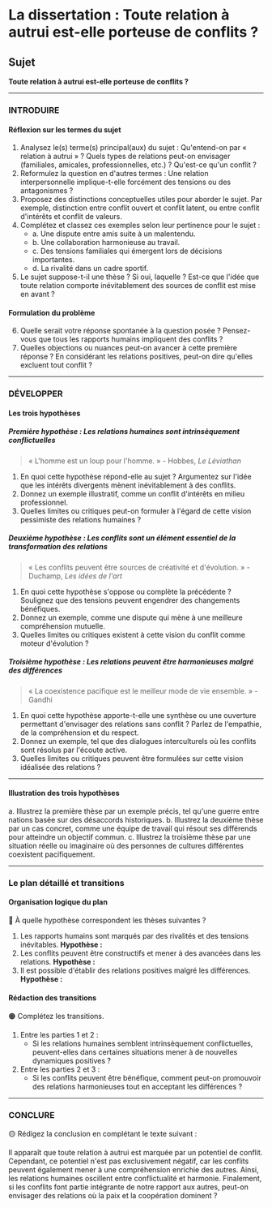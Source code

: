 # La dissertation : Toute relation à autrui est-elle porteuse de conflits ?

## Sujet
**Toute relation à autrui est-elle porteuse de conflits ?**

---

### INTRODUIRE

#### Réflexion sur les termes du sujet

1. Analysez le(s) terme(s) principal(aux) du sujet : Qu'entend-on par « relation à autrui » ? Quels types de relations peut-on envisager (familiales, amicales, professionnelles, etc.) ? Qu'est-ce qu'un conflit ?
2. Reformulez la question en d'autres termes : Une relation interpersonnelle implique-t-elle forcément des tensions ou des antagonismes ?
3. Proposez des distinctions conceptuelles utiles pour aborder le sujet. Par exemple, distinction entre conflit ouvert et conflit latent, ou entre conflit d'intérêts et conflit de valeurs.
4. Complétez et classez ces exemples selon leur pertinence pour le sujet :
   - a. Une dispute entre amis suite à un malentendu.
   - b. Une collaboration harmonieuse au travail.
   - c. Des tensions familiales qui émergent lors de décisions importantes.
   - d. La rivalité dans un cadre sportif.
5. Le sujet suppose-t-il une thèse ? Si oui, laquelle ? Est-ce que l'idée que toute relation comporte inévitablement des sources de conflit est mise en avant ?

#### Formulation du problème

6. Quelle serait votre réponse spontanée à la question posée ? Pensez-vous que tous les rapports humains impliquent des conflits ?
7. Quelles objections ou nuances peut-on avancer à cette première réponse ? En considérant les relations positives, peut-on dire qu'elles excluent tout conflit ?

---

### DÉVELOPPER

#### Les trois hypothèses

##### Première hypothèse : Les relations humaines sont intrinsèquement conflictuelles

> « L'homme est un loup pour l'homme. » - Hobbes, *Le Léviathan*

1. En quoi cette hypothèse répond-elle au sujet ? Argumentez sur l'idée que les intérêts divergents mènent inévitablement à des conflits.
2. Donnez un exemple illustratif, comme un conflit d'intérêts en milieu professionnel.
3. Quelles limites ou critiques peut-on formuler à l'égard de cette vision pessimiste des relations humaines ?

##### Deuxième hypothèse : Les conflits sont un élément essentiel de la transformation des relations

> « Les conflits peuvent être sources de créativité et d'évolution. » - Duchamp, *Les idées de l'art*

1. En quoi cette hypothèse s'oppose ou complète la précédente ? Soulignez que des tensions peuvent engendrer des changements bénéfiques.
2. Donnez un exemple, comme une dispute qui mène à une meilleure compréhension mutuelle.
3. Quelles limites ou critiques existent à cette vision du conflit comme moteur d'évolution ?

##### Troisième hypothèse : Les relations peuvent être harmonieuses malgré des différences

> « La coexistence pacifique est le meilleur mode de vie ensemble. » - Gandhi

1. En quoi cette hypothèse apporte-t-elle une synthèse ou une ouverture permettant d'envisager des relations sans conflit ? Parlez de l'empathie, de la compréhension et du respect.
2. Donnez un exemple, tel que des dialogues interculturels où les conflits sont résolus par l'écoute active.
3. Quelles limites ou critiques peuvent être formulées sur cette vision idéalisée des relations ?

---

#### Illustration des trois hypothèses

a. Illustrez la première thèse par un exemple précis, tel qu'une guerre entre nations basée sur des désaccords historiques.
b. Illustrez la deuxième thèse par un cas concret, comme une équipe de travail qui résout ses différends pour atteindre un objectif commun.
c. Illustrez la troisième thèse par une situation réelle ou imaginaire où des personnes de cultures différentes coexistent pacifiquement.

---

### Le plan détaillé et transitions

#### Organisation logique du plan

🔴 À quelle hypothèse correspondent les thèses suivantes ?

1. Les rapports humains sont marqués par des rivalités et des tensions inévitables. **Hypothèse :**
2. Les conflits peuvent être constructifs et mener à des avancées dans les relations. **Hypothèse :**
3. Il est possible d'établir des relations positives malgré les différences. **Hypothèse :**

#### Rédaction des transitions

🟠 Complétez les transitions.

1. Entre les parties 1 et 2 :  
   - Si les relations humaines semblent intrinsèquement conflictuelles, peuvent-elles dans certaines situations mener à de nouvelles dynamiques positives ?
2. Entre les parties 2 et 3 :  
   - Si les conflits peuvent être bénéfique, comment peut-on promouvoir des relations harmonieuses tout en acceptant les différences ?

---

### CONCLURE

🟡 Rédigez la conclusion en complétant le texte suivant :

Il apparaît que toute relation à autrui est marquée par un potentiel de conflit. Cependant, ce potentiel n'est pas exclusivement négatif, car les conflits peuvent également mener à une compréhension enrichie des autres. Ainsi, les relations humaines oscillent entre conflictualité et harmonie. Finalement, si les conflits font partie intégrante de notre rapport aux autres, peut-on envisager des relations où la paix et la coopération dominent ?
